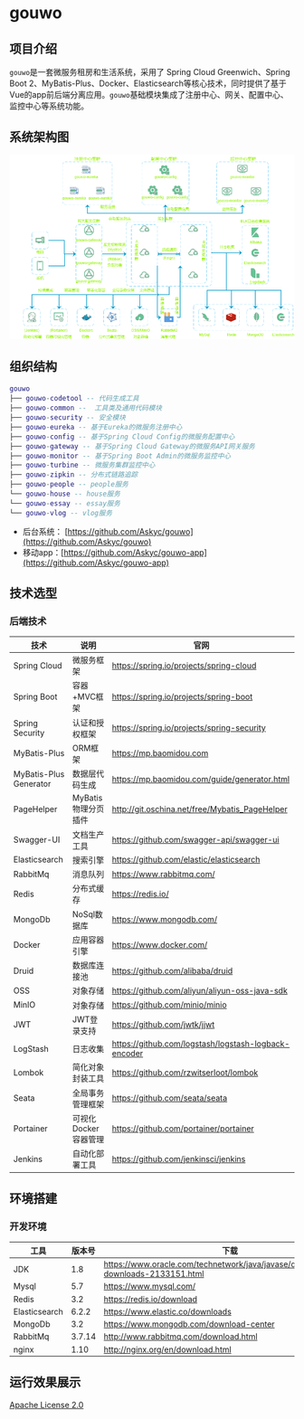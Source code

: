 # gouwo


## 项目介绍

`gouwo`是一套微服务租房和生活系统，采用了 Spring Cloud Greenwich、Spring Boot 2、MyBatis-Plus、Docker、Elasticsearch等核心技术，同时提供了基于Vue的app前后端分离应用。`gouwo`基础模块集成了注册中心、网关、配置中心、监控中心等系统功能。  

## 系统架构图

![系统架构图](documents/images/gouwo-structure.png)

## 组织结构

``` lua
gouwo
├── gouwo-codetool -- 代码生成工具
├── gouwo-common --  工具类及通用代码模块
├── gouwo-security -- 安全模块
├── gouwo-eureka -- 基于Eureka的微服务注册中心
├── gouwo-config -- 基于Spring Cloud Config的微服务配置中心
├── gouwo-gateway -- 基于Spring Cloud Gateway的微服务API网关服务
├── gouwo-monitor -- 基于Spring Boot Admin的微服务监控中心
├── gouwo-turbine -- 微服务集群监控中心
├── gouwo-zipkin -- 分布式链路追踪
├── gouwo-people -- people服务
└── gouwo-house -- house服务
└── gouwo-essay -- essay服务
└── gouwo-vlog -- vlog服务
```



- 后台系统： [https://github.com/Askyc/gouwo](https://github.com/Askyc/gouwo)  
- 移动app：[https://github.com/Askyc/gouwo-app](https://github.com/Askyc/gouwo-app)

## 技术选型

### 后端技术

| 技术             | 说明                 | 官网                                                 |
| ---------------- | -------------------- | ---------------------------------------------------- |
| Spring Cloud     | 微服务框架           | https://spring.io/projects/spring-cloud              |
| Spring Boot      | 容器+MVC框架         | https://spring.io/projects/spring-boot               |
| Spring Security  | 认证和授权框架       | https://spring.io/projects/spring-security           |
| MyBatis-Plus     | ORM框架              | https://mp.baomidou.com       |
| MyBatis-Plus Generator | 数据层代码生成       | https://mp.baomidou.com/guide/generator.html          |
| PageHelper       | MyBatis物理分页插件  | http://git.oschina.net/free/Mybatis_PageHelper       |
| Swagger-UI       | 文档生产工具         | https://github.com/swagger-api/swagger-ui            |
| Elasticsearch    | 搜索引擎             | https://github.com/elastic/elasticsearch             |
| RabbitMq         | 消息队列             | https://www.rabbitmq.com/                            |
| Redis            | 分布式缓存           | https://redis.io/                                    |
| MongoDb          | NoSql数据库          | https://www.mongodb.com/                             |
| Docker           | 应用容器引擎         | https://www.docker.com/                              |
| Druid            | 数据库连接池         | https://github.com/alibaba/druid                     |
| OSS              | 对象存储             | https://github.com/aliyun/aliyun-oss-java-sdk        |
| MinIO            | 对象存储             | https://github.com/minio/minio                       |
| JWT              | JWT登录支持          | https://github.com/jwtk/jjwt                         |
| LogStash         | 日志收集             | https://github.com/logstash/logstash-logback-encoder |
| Lombok           | 简化对象封装工具     | https://github.com/rzwitserloot/lombok               |
| Seata            | 全局事务管理框架     | https://github.com/seata/seata                       |
| Portainer        | 可视化Docker容器管理 | https://github.com/portainer/portainer               |
| Jenkins          | 自动化部署工具       | https://github.com/jenkinsci/jenkins                 |

## 环境搭建

### 开发环境

工具 | 版本号 | 下载
----|----|----
JDK | 1.8 | https://www.oracle.com/technetwork/java/javase/downloads/jdk8-downloads-2133151.html
Mysql | 5.7 | https://www.mysql.com/
Redis | 3.2 | https://redis.io/download
Elasticsearch | 6.2.2 | https://www.elastic.co/downloads
MongoDb | 3.2 | https://www.mongodb.com/download-center
RabbitMq | 3.7.14 | http://www.rabbitmq.com/download.html
nginx | 1.10 | http://nginx.org/en/download.html



## 运行效果展示



[Apache License 2.0]()
